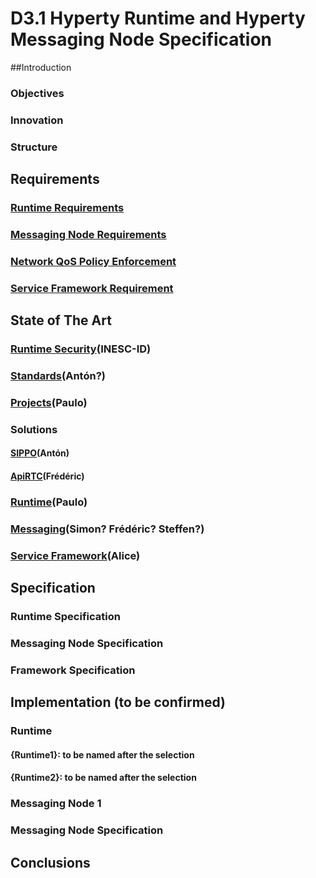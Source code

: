 # D3.1 Hyperty Runtime and Hyperty Messaging Node Specification

##Introduction

### Objectives

### Innovation

### Structure

## Requirements

### [Runtime Requirements](https://github.com/reTHINK-project/core-framework/labels/Runtime%20Requirement)

### [Messaging Node Requirements](https://github.com/reTHINK-project/core-framework/labels/Messaging%20Node%20Requirement)

### [Network QoS Policy Enforcement](https://github.com/reTHINK-project/core-framework/labels/Network%20QoS%20Requirement)

### [Service Framework Requirement](https://github.com/reTHINK-project/core-framework/labels/Service%20Framework%20Requirement)

## State of The Art

### [Runtime Security](../sota/runtime/runtime-security.md)(INESC-ID)

### [Standards](sota/standards.md)(Antón?)

### [Projects](sota/projects.md)(Paulo)

### Solutions

#### [SIPPO](sota/sippo.md)(Antón)

#### [ApiRTC](sota/apirtc.md)(Frédéric)

### [Runtime](sota/runtime.md)(Paulo)

### [Messaging](sota/messaging.md)(Simon? Frédéric? Steffen?)

### [Service Framework](sota/service-framwork.md)(Alice)

## Specification

### Runtime Specification

### Messaging Node Specification

### Framework Specification

## Implementation (to be confirmed)

### Runtime

#### {Runtime1}: to be named after the selection

#### {Runtime2}: to be named after the selection

### Messaging Node 1

### Messaging Node Specification

## Conclusions

